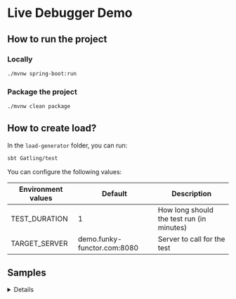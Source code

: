 # Live Debugger Demo

## How to run the project

### Locally

```bash
./mvnw spring-boot:run
```

### Package the project

```bash
./mvnw clean package
```

## How to create load?

In the `load-generator` folder, you can run:

```bash
sbt Gatling/test
```

You can configure the following values:

| Environment values | Default                     | Description                               |
|--------------------|-----------------------------|-------------------------------------------|
| TEST_DURATION      | 1                           | How long should the test run (in minutes) |                                       |
| TARGET_SERVER      | demo.funky-functor.com:8080 | Server to call for the test               |

## Samples

<details>

### Sample of working CURL

We withdraw $1

```bash
curl --location 'http://localhost:8080/withdraw' \
--header 'Content-Type: application/json' \
--data '{
    "accountId" : "Test123",
    "amount": 100
}'
```

### Sample of not enough money on the account

We need to run this command 3 times to make sure there is not enough money on the account.

```bash
curl --location 'http://localhost:8080/withdraw' \
--header 'Content-Type: application/json' \
--data '{
    "accountId" : "Test123",
    "amount": 9999999
}'
```

### Sample of reaching the threshold for suspicious activity

```bash
curl --location 'http://localhost:8080/withdraw' \
--header 'Content-Type: application/json' \
--data '{
    "accountId" : "Test123",
    "amount": 10000001
}'
```

## Sample of illegal CURL that still goes through

For some reason, this value adds some money to the account instead of taking it away.

```bash
curl --location 'http://localhost:8080/withdraw' \
--header 'Content-Type: application/json' \
--data '{
    "accountId" : "Test123",
    "amount": -2147483648
}'
```

</details>
